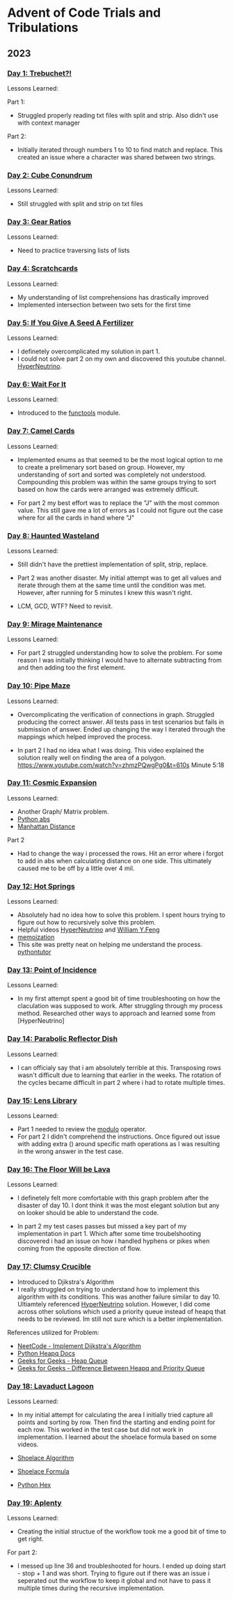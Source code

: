 # Advent of Code Trials and Tribulations

## 2023

### [Day 1: Trebuchet?!](https://adventofcode.com/2023/day/1)


Lessons Learned:


Part 1:
- Struggled properly reading txt files with split and strip. Also didn't use with context manager

Part 2:
- Initially iterated through numbers 1 to 10 to find match and replace. This created an issue where a character was shared between two strings.


### [Day 2: Cube Conundrum](https://adventofcode.com/2023/day/2)

Lessons Learned:


- Still struggled with split and strip on txt files


### [Day 3: Gear Ratios](https://adventofcode.com/2023/day/3)

Lessons Learned:

- Need to practice traversing lists of lists

### [Day 4: Scratchcards](https://adventofcode.com/2023/day/4)

Lessons Learned:

- My understanding of list comprehensions has drastically improved
- Implemented intersection between two sets for the first time

### [Day 5: If You Give A Seed A Fertilizer](https://adventofcode.com/2023/day/5)

Lessons Learned:

- I definetely overcomplicated my solution in part 1. 
- I could not solve part 2 on my own and discovered this youtube channel. [HyperNeutrino](https://www.youtube.com/@hyper-neutrino).

### [Day 6: Wait For It](https://adventofcode.com/2023/day/6)

Lessons Learned:

- Introduced to the [functools](https://docs.python.org/3/library/functools.html) module. 

### [Day 7: Camel Cards](https://adventofcode.com/2023/day/7)

Lessons Learned:

- Implemented enums as that seemed to be the most logical option to me to create a prelimenary sort based on group. However, my understanding of sort and sorted was completely not understood. Compounding this problem was within the same groups trying to sort based on how the cards were arranged was extremely difficult.

- For part 2 my best effort was to replace the "J" with the most common value. This still gave me a lot of errors as I could not figure out the case where for all the cards in hand where "J"

### [Day 8: Haunted Wasteland](https://adventofcode.com/2023/day/8)

Lessons Learned:

- Still didn't have the prettiest implementation of split, strip, replace.

- Part 2 was another disaster. My initial attempt was to get all values and iterate through them at the same time until the condition was met. However, after running for 5 minutes I knew this wasn't right.

- LCM, GCD, WTF? Need to revisit.

### [Day 9: Mirage Maintenance](https://adventofcode.com/2023/day/9)

Lessons Learned:

- For part 2 struggled understanding how to solve the problem. For some reason I was initially thinking I would have to alternate subtracting from and then adding too the first element.

### [Day 10: Pipe Maze](https://adventofcode.com/2023/day/10)

Lessons Learned:

- Overcomplicating the verification of connections in graph. Struggled producing the correct answer. All tests pass in test scenarios but fails in submission of answer. Ended up changing the way I iterated through the mappings which helped improved the process. 

- In part 2 I had no idea what I was doing. This video explained the solution really well on finding the area of a polygon. https://www.youtube.com/watch?v=zhmzPQwgPg0&t=610s Minute 5:18

### [Day 11: Cosmic Expansion](https://adventofcode.com/2023/day/11)

Lessons Learned:

- Another Graph/ Matrix problem.
- [Python abs](https://www.freecodecamp.org/news/python-absolute-value-python-abs-tutorial/)
- [Manhattan Distance](https://www.askpython.com/python/examples/compute-distances-in-python)

Part 2
- Had to change the way i processed the rows. Hit an error where i forgot to add in abs when calculating distance on one side. This ultimately caused me to be off by a little over 4 mil.

### [Day 12: Hot Springs](https://adventofcode.com/2023/day/12)

Lessons Learned:

- Absolutely had no idea how to solve this problem. I spent hours trying to figure out how to recursively solve this problem. 
- Helpful videos [HyperNeutrino](https://www.youtube.com/watch?v=g3Ms5e7Jdqo&t=445s) and [William Y.Feng](https://www.youtube.com/watch?v=veJvlIMjv94&t=270s)
- [memoization](https://www.knowledgehut.com/blog/programming/memoization-in-python)
- This site was pretty neat on helping me understand the process. [pythontutor](https://pythontutor.com/render.html#code=def%20process%28spring%3A%20str,%20record%3A%20tuple%29%3A%0A%20%20%20%20print%28spring,%20record%29%0A%20%20%20%20%23%20Spring%20%3D%20%5B'%3F%3F%3F.%23%23%23'%5D%0A%20%20%20%20%23%20Record%20%3D%20%281,%201,%203%29%0A%0A%20%20%20%20if%20spring%20%3D%3D%20%22%22%3A%0A%20%20%20%20%20%20%20%20if%20record%20%3D%3D%20%28%29%3A%0A%20%20%20%20%20%20%20%20%20%20%20%20return%201%0A%20%20%20%20%20%20%20%20else%3A%0A%20%20%20%20%20%20%20%20%20%20%20%20return%200%0A%0A%20%20%20%20if%20record%20%3D%3D%20%28%29%3A%0A%20%20%20%20%20%20%20%20if%20%22%23%22%20in%20spring%3A%0A%20%20%20%20%20%20%20%20%20%20%20%20return%200%0A%20%20%20%20%20%20%20%20else%3A%0A%20%20%20%20%20%20%20%20%20%20%20%20return%201%0A%0A%20%20%20%20result%20%3D%200%0A%20%20%20%20print%28f%22Current%20Result%3A%20%7Bresult%7D%22%29%0A%20%20%20%20print%28f%22Spring%3A%20%7Bspring%5B0%5D%7D,%20Record%3A%20%7Brecord%7D%22%29%0A%20%20%20%20if%20spring%5B0%5D%20in%20%22.%3F%22%3A%0A%20%20%20%20%20%20%20%20result%20%2B%3D%20process%28spring%5B1%3A%5D,%20record%29%0A%0A%20%20%20%20if%20spring%5B0%5D%20in%20%22%23%3F%22%3A%0A%20%20%20%20%20%20%20%20if%20record%5B0%5D%20%3C%3D%20len%28spring%29%3A%0A%20%20%20%20%20%20%20%20%20%20%20%20if%20%22.%22%20not%20in%20spring%5B%3A%20record%5B0%5D%5D%3A%0A%20%20%20%20%20%20%20%20%20%20%20%20%20%20%20%20if%20record%5B0%5D%20%3D%3D%20len%28spring%29%3A%0A%20%20%20%20%20%20%20%20%20%20%20%20%20%20%20%20%20%20%20%20if%20spring%5Brecord%5B0%5D%5D%20!%3D%20%22%23%22%3A%0A%20%20%20%20%20%20%20%20%20%20%20%20%20%20%20%20%20%20%20%20%20%20%20%20result%20%2B%3D%20process%28spring%5Brecord%5B0%5D%20%2B%201%20%3A%5D,%20record%5B1%3A%5D%29%0A%20%20%20%20return%20result%0A%20%20%20%20%0Aif%20__name__%20%3D%3D%20%22__main__%22%3A%0A%20%20%20%20spring%20%3D%20%22%3F%3F%3F.%23%23%23%22%0A%20%20%20%20record%20%3D%20%281,%201,%203%29%0A%20%20%20%20val%20%3D%20process%28spring,%20record%29%0A%20%20%20%20print%28f%22Combinations%20%3D%20%7Bval%7D%22%29&cumulative=false&curInstr=22&heapPrimitives=nevernest&mode=display&origin=opt-frontend.js&py=3&rawInputLstJSON=%5B%5D&textReferences=false)

### [Day 13: Point of Incidence](https://adventofcode.com/2023/day/13)

Lessons Learned:

- In my first attempt spent a good bit of time troubleshooting on how the claculation was supposed to work. After struggling through my process method. Researched other ways to approach and learned some from [HyperNeutrino]

### [Day 14: Parabolic Reflector Dish](https://adventofcode.com/2023/day/14)

Lessons Learned:

- I can officialy say that i am absolutely terrible at this. Transposing rows wasn't difficult due to learning that earlier in the weeks. The rotation of the cycles became difficult in part 2 where i had to rotate multiple times.

### [Day 15: Lens Library](https://adventofcode.com/2023/day/15)

Lessons Learned:

- Part 1 needed to review the [modulo](https://realpython.com/python-modulo-operator/) operator.
- For part 2 I didn't comprehend the instructions. Once figured out issue with adding extra () around specific math operations as I was resulting in the wrong answer in the test case.

### [Day 16: The Floor Will be Lava](https://adventofcode.com/2023/day/16)

Lessons Learned:

- I definetely felt more comfortable with this graph problem after the disaster of day 10. I dont think it was the most elegant solution but any on looker should be able to understand the code. 

- In part 2 my test cases passes but missed a key part of my implementation in part 1. Which after some time troubelshooting discovered i had an issue on how i handled hyphens or pikes when coming from the opposite direction of flow. 

### [Day 17: Clumsy Crucible](https://adventofcode.com/2023/day/17)

- Introduced to Djikstra's Algorithm
- I really struggled on trying to understand how to implement this algorithm with its conditions. This was another failure similar to day 10. Ultiamtely referenced [HyperNeutrino](https://www.youtube.com/watch?v=2pDSooPLLkI&t=7s) solution. However, I did come across other solutions which used a priority queue instead of heapq that needs to be reviewed. Im still not sure which is a better implementation.  

References utilized for Problem:
- [NeetCode - Implement Dijkstra's Algorithm](https://www.youtube.com/watch?v=XEb7_z5dG3c)
- [Python Heapq Docs](https://docs.python.org/3/library/heapq.html#heapq.heapify)
- [Geeks for Geeks - Heap Queue](https://www.geeksforgeeks.org/heap-queue-or-heapq-in-python/)
- [Geeks for Geeks - Difference Between Heapq and Priority Queue](https://www.geeksforgeeks.org/difference-between-heapq-and-priorityqueue-in-python/)


### [Day 18: Lavaduct Lagoon](https://adventofcode.com/2023/day/18)

Lessons Learned:
- In my initial attempt for calculating the area I initially tried capture all points and sorting by row. Then find the starting and ending point for each row. This worked in the test case but did not work in implementation. I learned about the shoelace formula based on some videos.

- [Shoelace Algorithm](https://www.101computing.net/the-shoelace-algorithm/)
- [Shoelace Formula](https://www.theoremoftheday.org/GeometryAndTrigonometry/Shoelace/TotDShoelace.pdf)
- [Python Hex](https://www.digitalocean.com/community/tutorials/python-hex)
  
### [Day 19: Aplenty](https://adventofcode.com/2023/day/19)

Lessons Learned:

- Creating the initial structue of the workflow took me a good bit of time to get right.

For part 2:
- I messed up line 36 and troubleshooted for hours. I ended up doing start - stop + 1 and was short. Trying to figure out if there was an issue i seperated out the workflow to keep it global and not have to pass it multiple times during the recursive implementation. 